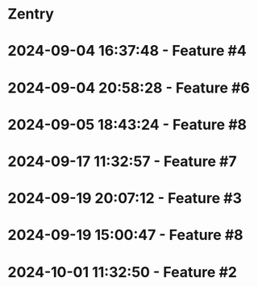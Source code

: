 ﻿# Zentry
# 2024-09-04 16:37:48 - Feature #4
# 2024-09-04 20:58:28 - Feature #6
# 2024-09-05 18:43:24 - Feature #8
# 2024-09-17 11:32:57 - Feature #7
# 2024-09-19 20:07:12 - Feature #3
# 2024-09-19 15:00:47 - Feature #8
# 2024-10-01 11:32:50 - Feature #2
